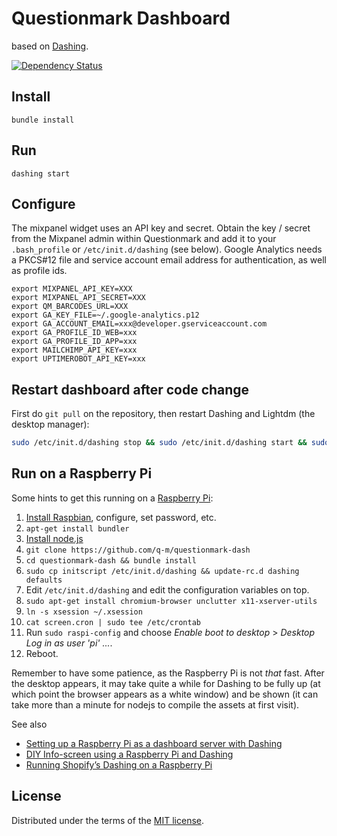 # Questionmark Dashboard
based on [Dashing](http://shopify.github.io/dashing).

[![Dependency Status](https://gemnasium.com/q-m/questionmark-dash.svg)](https://gemnasium.com/q-m/questionmark-dash)

## Install

`bundle install`

## Run

`dashing start`

## Configure
The mixpanel widget uses an API key and secret. Obtain the key / secret from the Mixpanel admin within Questionmark and add it to your `.bash_profile` or `/etc/init.d/dashing` (see below). Google Analytics needs a PKCS#12 file and service account email address for authentication, as well as profile ids.

```
export MIXPANEL_API_KEY=XXX
export MIXPANEL_API_SECRET=XXX
export QM_BARCODES_URL=XXX
export GA_KEY_FILE=~/.google-analytics.p12
export GA_ACCOUNT_EMAIL=xxx@developer.gserviceaccount.com
export GA_PROFILE_ID_WEB=xxx
export GA_PROFILE_ID_APP=xxx
export MAILCHIMP_API_KEY=xxx
export UPTIMEROBOT_API_KEY=xxx
```

## Restart dashboard after code change
First do `git pull` on the repository, then restart Dashing and Lightdm (the desktop manager):

```sh
sudo /etc/init.d/dashing stop && sudo /etc/init.d/dashing start && sudo /etc/init.d/lightdm restart
```

## Run on a Raspberry Pi
Some hints to get this running on a [Raspberry Pi](http://raspberrypi.org/):

1. [Install Raspbian](https://raspberrypi.org/downloads/), configure, set password, etc.
2. `apt-get install bundler`
3. [Install node.js](https://github.com/nathanjohnson320/node_arm)
4. `git clone https://github.com/q-m/questionmark-dash`
5. `cd questionmark-dash && bundle install`
6. `sudo cp initscript /etc/init.d/dashing && update-rc.d dashing defaults`
7. Edit `/etc/init.d/dashing` and edit the configuration variables on top.
8. `sudo apt-get install chromium-browser unclutter x11-xserver-utils`
9. `ln -s xsession ~/.xsession`
10. `cat screen.cron | sudo tee /etc/crontab`
11. Run `sudo raspi-config` and choose _Enable boot to desktop_ &gt; _Desktop Log in as user 'pi' ..._.
12. Reboot.

Remember to have some patience, as the Raspberry Pi is not _that_ fast. After the desktop appears,
it may take quite a while for Dashing to be fully up (at which point the browser appears as a white window)
and be shown (it can take more than a minute for nodejs to compile the assets at first visit).

See also
* [Setting up a Raspberry Pi as a dashboard server with Dashing](https://gist.github.com/stonehippo/5896381)
* [DIY Info-screen using a Raspberry Pi and Dashing](http://www.fusonic.net/en/blog/2013/07/31/diy-info-screen-using-raspberry-pi-dashing/)
* [Running Shopify’s Dashing on a Raspberry Pi](http://toxaq.com/index.php/2012/12/running-shopifys-dashing-on-a-raspberry-pi/)

## License

Distributed under the terms of the [MIT license](LICENSE.md).
